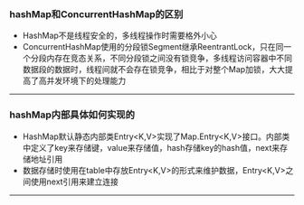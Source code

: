 ### hashMap和ConcurrentHashMap的区别
* HashMap不是线程安全的，多线程操作时需要格外小心
* ConcurrentHashMap使用的分段锁Segment继承ReentrantLock，只在同一个分段内存在竞态关系，不同分段锁之间没有锁竞争，多线程访问容器中不同数据段的数据时，线程间就不会存在锁竞争，相比于对整个Map加锁，大大提高了高并发环境下的处理能力
***
### hashMap内部具体如何实现的
* HashMap默认静态内部类Entry<K,V>实现了Map.Entry<K,V>接口。内部类中定义了key来存储键，value来存储值，hash存储key的hash值，next来存储地址引用
* 数据存储时使用在table中存放Entry<K,V>的形式来维护数据，Entry<K,V>之间使用next引用来建立连接
***
### 
